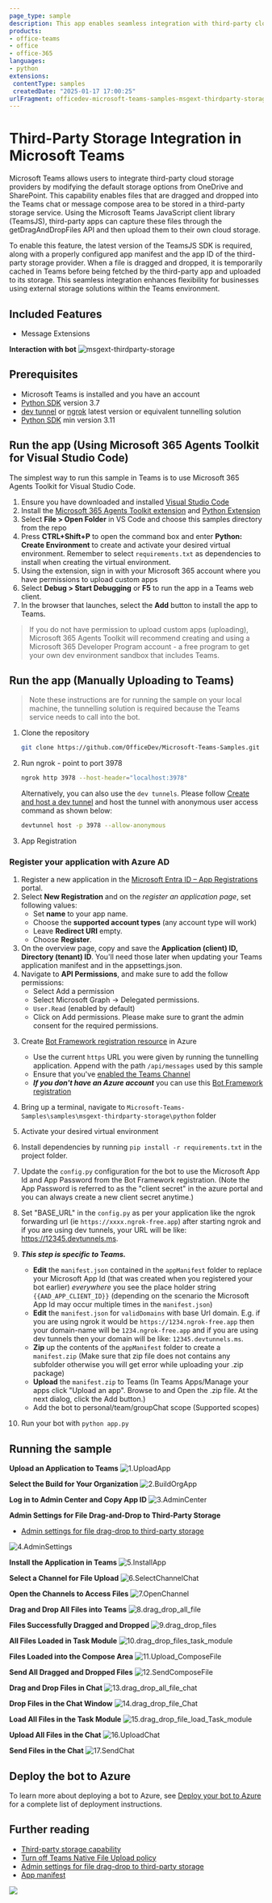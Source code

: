 ```yaml
---
page_type: sample
description: This app enables seamless integration with third-party cloud storage providers for files dragged and dropped in Teams chats or channels. It uses the Microsoft Teams JavaScript SDK's thirdPartyCloudStorage module to fetch and upload files efficiently.
products:
- office-teams
- office
- office-365
languages:
- python
extensions:
 contentType: samples
 createdDate: "2025-01-17 17:00:25"
urlFragment: officedev-microsoft-teams-samples-msgext-thirdparty-storage-python
---
```


# Third-Party Storage Integration in Microsoft Teams
Microsoft Teams allows users to integrate third-party cloud storage providers by modifying the default storage options from OneDrive and SharePoint. This capability enables files that are dragged and dropped into the Teams chat or message compose area to be stored in a third-party storage service. Using the Microsoft Teams JavaScript client library (TeamsJS), third-party apps can capture these files through the getDragAndDropFiles API and then upload them to their own cloud storage.

To enable this feature, the latest version of the TeamsJS SDK is required, along with a properly configured app manifest and the app ID of the third-party storage provider. When a file is dragged and dropped, it is temporarily cached in Teams before being fetched by the third-party app and uploaded to its storage. This seamless integration enhances flexibility for businesses using external storage solutions within the Teams environment.

## Included Features
* Message Extensions

**Interaction with bot**
![msgext-thirdparty-storage](Images/msgext-thirdparty-storage.gif)

## Prerequisites

- Microsoft Teams is installed and you have an account
- [Python SDK](https://www.python.org/downloads/) version 3.7
- [dev tunnel](https://learn.microsoft.com/en-us/azure/developer/dev-tunnels/get-started?tabs=windows) or [ngrok](https://ngrok.com/) latest version or equivalent tunnelling solution
- [Python SDK](https://www.python.org/downloads/) min version 3.11

## Run the app (Using Microsoft 365 Agents Toolkit for Visual Studio Code)

The simplest way to run this sample in Teams is to use Microsoft 365 Agents Toolkit for Visual Studio Code.

1. Ensure you have downloaded and installed [Visual Studio Code](https://code.visualstudio.com/docs/setup/setup-overview)
1. Install the [Microsoft 365 Agents Toolkit extension](https://marketplace.visualstudio.com/items?itemName=TeamsDevApp.ms-teams-vscode-extension) and [Python Extension](https://marketplace.visualstudio.com/items?itemName=ms-python.python)
1. Select **File > Open Folder** in VS Code and choose this samples directory from the repo
1. Press **CTRL+Shift+P** to open the command box and enter **Python: Create Environment** to create and activate your desired virtual environment. Remember to select `requirements.txt` as dependencies to install when creating the virtual environment.
1. Using the extension, sign in with your Microsoft 365 account where you have permissions to upload custom apps
1. Select **Debug > Start Debugging** or **F5** to run the app in a Teams web client.
1. In the browser that launches, select the **Add** button to install the app to Teams.

> If you do not have permission to upload custom apps (uploading), Microsoft 365 Agents Toolkit will recommend creating and using a Microsoft 365 Developer Program account - a free program to get your own dev environment sandbox that includes Teams.

## Run the app (Manually Uploading to Teams)

> Note these instructions are for running the sample on your local machine, the tunnelling solution is required because
the Teams service needs to call into the bot.

1) Clone the repository

    ```bash
    git clone https://github.com/OfficeDev/Microsoft-Teams-Samples.git
    ```

1) Run ngrok - point to port 3978

   ```bash
   ngrok http 3978 --host-header="localhost:3978"
   ```  

   Alternatively, you can also use the `dev tunnels`. Please follow [Create and host a dev tunnel](https://learn.microsoft.com/en-us/azure/developer/dev-tunnels/get-started?tabs=windows) and host the tunnel with anonymous user access command as shown below:

   ```bash
   devtunnel host -p 3978 --allow-anonymous
   ```

2) App Registration

### Register your application with Azure AD

1. Register a new application in the [Microsoft Entra ID – App Registrations](https://go.microsoft.com/fwlink/?linkid=2083908) portal.
2. Select **New Registration** and on the *register an application page*, set following values:
    * Set **name** to your app name.
    * Choose the **supported account types** (any account type will work)
    * Leave **Redirect URI** empty.
    * Choose **Register**.
3. On the overview page, copy and save the **Application (client) ID, Directory (tenant) ID**. You'll need those later when updating your Teams application manifest and in the appsettings.json.
4. Navigate to **API Permissions**, and make sure to add the follow permissions:
    * Select Add a permission
    * Select Microsoft Graph -> Delegated permissions.
    * `User.Read` (enabled by default)
    * Click on Add permissions. Please make sure to grant the admin consent for the required permissions.

3) Create [Bot Framework registration resource](https://docs.microsoft.com/azure/bot-service/bot-service-quickstart-registration) in Azure
    - Use the current `https` URL you were given by running the tunnelling application. Append with the path `/api/messages` used by this sample
    - Ensure that you've [enabled the Teams Channel](https://docs.microsoft.com/azure/bot-service/channel-connect-teams?view=azure-bot-service-4.0)
    - __*If you don't have an Azure account*__ you can use this [Bot Framework registration](https://docs.microsoft.com/microsoftteams/platform/bots/how-to/create-a-bot-for-teams#register-your-web-service-with-the-bot-framework)

1) Bring up a terminal, navigate to `Microsoft-Teams-Samples\samples\msgext-thirdparty-storage\python` folder

1) Activate your desired virtual environment

1) Install dependencies by running ```pip install -r requirements.txt``` in the project folder.

1) Update the `config.py` configuration for the bot to use the Microsoft App Id and App Password from the Bot Framework registration. (Note the App Password is referred to as the "client secret" in the azure portal and you can always create a new client secret anytime.)

1) Set "BASE_URL" in the `config.py` as per your application like the ngrok forwarding url (ie `https://xxxx.ngrok-free.app`) after starting ngrok and if you are using dev tunnels, your URL will be like: https://12345.devtunnels.ms.

1) __*This step is specific to Teams.*__
    - **Edit** the `manifest.json` contained in the `appManifest` folder to replace your Microsoft App Id (that was created when you registered your bot earlier) *everywhere* you see the place holder string `{{AAD_APP_CLIENT_ID}}` (depending on the scenario the Microsoft App Id may occur multiple times in the `manifest.json`)
    - **Edit** the `manifest.json` for `validDomains` with base Url domain. E.g. if you are using ngrok it would be `https://1234.ngrok-free.app` then your domain-name will be `1234.ngrok-free.app` and if you are using dev tunnels then your domain will be like: `12345.devtunnels.ms`.
    - **Zip** up the contents of the `appManifest` folder to create a `manifest.zip` (Make sure that zip file does not contains any subfolder otherwise you will get error while uploading your .zip package)
    - **Upload** the `manifest.zip` to Teams (In Teams Apps/Manage your apps click "Upload an app". Browse to and Open the .zip file. At the next dialog, click the Add button.)
    - Add the bot to personal/team/groupChat scope (Supported scopes)

1) Run your bot with `python app.py`

## Running the sample

**Upload an Application to Teams**
![1.UploadApp](Images/1.UploadApp.png)

**Select the Build for Your Organization**
![2.BuildOrgApp](Images/2.BuildOrgApp.png)

**Log in to Admin Center and Copy App ID**
![3.AdminCenter](Images/3.AdminCenter.png)

**Admin Settings for File Drag-and-Drop to Third-Party Storage** 
- [Admin settings for file drag-drop to third-party storage](https://review.learn.microsoft.com/en-us/microsoftteams/admin-settings-for-file-drag-drop-to-third-party-storage?branch=main&branchFallbackFrom=pr-en-us-11741)

![4.AdminSettings](Images/4.AdminSettings.png)

**Install the Application in Teams**
![5.InstallApp](Images/5.InstallApp.png)

**Select a Channel for File Upload**
![6.SelectChannelChat](Images/6.SelectChannelChat.png)

**Open the Channels to Access Files**
![7.OpenChannel](Images/7.OpenChannel.png)

**Drag and Drop All Files into Teams**
![8.drag_drop_all_file](Images/8.drag_drop_all_file.png)

**Files Successfully Dragged and Dropped**
![9.drag_drop_files](Images/9.drag_drop_files.png)

**All Files Loaded in Task Module**
![10.drag_drop_files_task_module](Images/10.drag_drop_files_task_module.png)

**Files Loaded into the Compose Area**
![11.Upload_ComposeFile](Images/11.Upload_ComposeFile.png)

**Send All Dragged and Dropped Files**
![12.SendComposeFile](Images/12.SendComposeFile.png)

**Drag and Drop Files in Chat**
![13.drag_drop_all_file_chat](Images/13.drag_drop_all_file_chat.png)

**Drop Files in the Chat Window**
![14.drag_drop_file_Chat](Images/14.drag_drop_file_Chat.png)

**Load All Files in the Task Module**
![15.drag_drop_file_load_Task_module](Images/15.drag_drop_file_load_Task_module.png)

**Upload All Files in the Chat**
![16.UploadChat](Images/16.UploadChat.png)

**Send Files in the Chat**
![17.SendChat](Images/17.SendChat.png)

## Deploy the bot to Azure

To learn more about deploying a bot to Azure, see [Deploy your bot to Azure](https://aka.ms/azuredeployment) for a complete list of deployment instructions.

## Further reading

- [Third-party storage capability](https://learn.microsoft.com/en-us/microsoftteams/platform/concepts/device-capabilities/third-party-storage-capability?branch=pr-en-us-11741)
- [Turn off Teams Native File Upload policy](https://learn.microsoft.com/en-us/microsoftteams/turn-off-teams-native-file-upload-policy)
- [Admin settings for file drag-drop to third-party storage](https://learn.microsoft.com/en-us/microsoftteams/admin-settings-for-file-drag-drop-to-third-party-storage?branch=main&branchFallbackFrom=pr-en-us-11741)
- [App manifest](https://learn.microsoft.com/en-us/microsoftteams/platform/resources/schema/manifest-schema?branch=main)

<img src="https://pnptelemetry.azurewebsites.net/microsoft-teams-samples/samples/msgext-thirdparty-storage-python" />